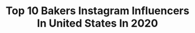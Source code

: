 ---
title: Top 10 Bakers Instagram Influencers In United States In 2020
description: >-
  Find top bakers Instagram influencers in United States in 2020. Most popular hashtags: #mothersday #netflix #easter #puffpastry.
platform: Instagram
profiles:
  - username: "simons_bread"
    fullname: >-
      Simon Bowden
    location: "United States"
    followers: 7602
    engagement: 764
    commentsToLikes: 0.072450
    id: ck6u13xirjfly0j71bzfjd23x
    verified: false
    hashtags: "#bakeathome, #wholegrainbread, #crackers, #focaccia"
  - username: "thealexxvaldivia"
    fullname: >-
      alex valdivia🪐
    location: "United States"
    followers: 12599
    engagement: 1578
    commentsToLikes: 0.333588
    id: ck14juiwem9a20i199jxh0l60
    verified: false
    hashtags: "#softboyaesthetic, #valentines2020, #tiktoks, #yup"
  - username: "real_tim_othy"
    fullname: >-
      Tim Othy
    location: "United States"
    followers: 17566
    engagement: 1527
    commentsToLikes: 0.045313
    id: ck9hb12frexd20j7894363rx2
    verified: false
    hashtags: "#winecountry, #peludo, #hotguys, #coronabop"
  - username: "gemma_stafford"
    fullname: >-
      Gemma Stafford
    location: "United States"
    followers: 121567
    engagement: 536
    commentsToLikes: 0.036183
    id: ck0w1xhqelmhc0i19k0tesijh
    verified: true
    hashtags: "#firsttimedad, #saintpatricksday, #babyshark, #newbaby"
  - username: "parmezana"
    fullname: >-
      Natalia I
    location: "United States"
    followers: 10367
    engagement: 1173
    commentsToLikes: 0.034847
    id: ck5zmhkcsml0y0i14ratdynvo
    verified: false
    hashtags: "#honeycake, #homemade"
  - username: "runningwithmoxie"
    fullname: >-
      𝓐𝓶𝓫𝓮𝓻 🏃🏻‍♀️
    location: "United States"
    followers: 23682
    engagement: 445
    commentsToLikes: 0.055803
    id: ck13544xbzlyl0i19o9elya71
    verified: false
    hashtags: "#irunwithmaud, #racialinjustice, #blackmenrun, #friyay"
  - username: "biancavierra"
    fullname: >-
      b. 🐝
    location: "United States"
    followers: 35450
    engagement: 430
    commentsToLikes: 0.075291
    id: ck1381wzie3wf0i196bq18n4u
    verified: true
    hashtags: "#formalfriday"
  - username: "graciethecosplaylass"
    fullname: >-
      GracieTheCosplayLass
    location: "United States"
    followers: 32979
    engagement: 422
    commentsToLikes: 0.033498
    id: ck8szdfpfnzom0j78a2pw74z7
    verified: false
    hashtags: "#covid, #harleyquinn, #harleyquinshow, #quarantine"
  - username: "marvelous.mrs.hufflepuff"
    fullname: >-
      Sabrina ⚯͛ | Witchy Lifestyle
    location: "United States"
    followers: 2786
    engagement: 2649
    commentsToLikes: 0.068384
    id: ck6u49buk2fos0j71ucnfnzka
    verified: false
    hashtags: "#quarantinebaking, #magicherwaychallenge, #magicunderthestairschallenge, #cake"
  - username: "thefunamentals"
    fullname: >-
      Funa Maduka
    location: "United States"
    followers: 10221
    engagement: 437
    commentsToLikes: 0.088188
    id: ck8t00dozqexk0j78wk7x4dyg
    verified: false
    hashtags: "#ladjly, #celinesciamma, #pedroalmodovar, #afterparty"
---